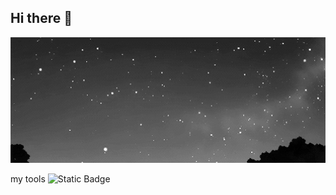 ## Hi there 👋

<img src="https://github.com/KorobkovIT/KorobkovIT/blob/main/489f21b6adb1b4817e8b087f96bf5c06.gif" width="600">

my tools
![Static Badge](https://img.shields.io/badge/py-python-blue?style=plastic&logo=python)

